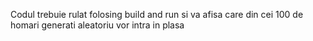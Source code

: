 Codul trebuie rulat folosing build and run si va afisa care din cei 100 de homari generati aleatoriu vor intra in plasa
